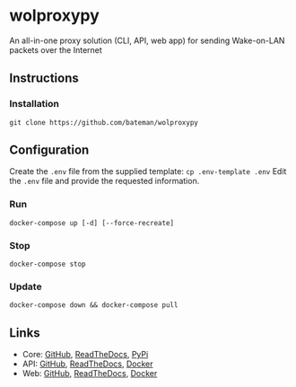 # wolproxypy
An all-in-one proxy solution (CLI, API, web app) for sending Wake-on-LAN packets over the Internet

## Instructions

### Installation

`git clone https://github.com/bateman/wolproxypy`

## Configuration

Create the `.env` file from the supplied template: `cp .env-template .env`
Edit the `.env` file and provide the requested information.

### Run

`docker-compose up [-d] [--force-recreate]`

### Stop

`docker-compose stop`

### Update

`docker-compose down && docker-compose pull`

## Links

* Core: [GitHub](https://github.com/bateman/wolproxypycli), [ReadTheDocs](http://wolproxypycli.readthedocs.io/), [PyPi](https://pypi.org/project/wolproxypycli/)
* API: [GitHub](https://github.com/bateman/wolproxypyapi), [ReadTheDocs](http://wolproxypyapi.readthedocs.io/), [Docker](https://hub.docker.com/repository/docker/bateman/wolproxypyapi)
* Web: [GitHub](https://github.com/bateman/wolproxypyweb), [ReadTheDocs](http://wolproxypyweb.readthedocs.io/), [Docker](https://hub.docker.com/repository/docker/bateman/wolproxypyweb)
